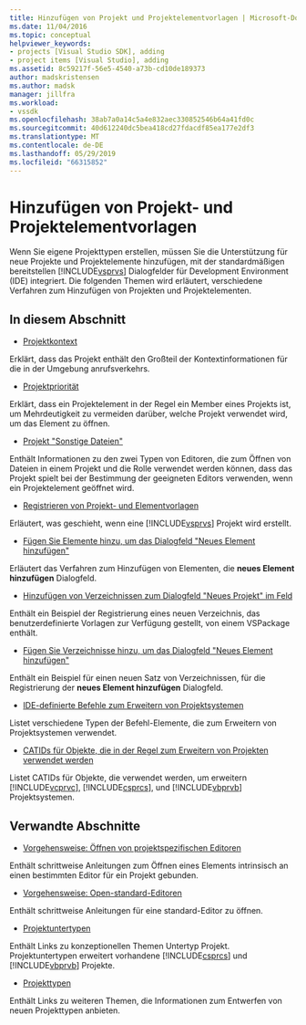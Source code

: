 ```yaml
---
title: Hinzufügen von Projekt und Projektelementvorlagen | Microsoft-Dokumentation
ms.date: 11/04/2016
ms.topic: conceptual
helpviewer_keywords:
- projects [Visual Studio SDK], adding
- project items [Visual Studio], adding
ms.assetid: 8c59217f-56e5-4540-a73b-cd10de189373
author: madskristensen
ms.author: madsk
manager: jillfra
ms.workload:
- vssdk
ms.openlocfilehash: 38ab7a0a14c5a4e832aec330852546b64a41fd0c
ms.sourcegitcommit: 40d612240dc5bea418cd27fdacdf85ea177e2df3
ms.translationtype: MT
ms.contentlocale: de-DE
ms.lasthandoff: 05/29/2019
ms.locfileid: "66315852"
---
```

# <a name="add-project-and-project-item-templates"></a>Hinzufügen von Projekt- und Projektelementvorlagen
Wenn Sie eigene Projekttypen erstellen, müssen Sie die Unterstützung für neue Projekte und Projektelemente hinzufügen, mit der standardmäßigen bereitstellen [!INCLUDE[vsprvs](../../code-quality/includes/vsprvs_md.md)] Dialogfelder für Development Environment (IDE) integriert. Die folgenden Themen wird erläutert, verschiedene Verfahren zum Hinzufügen von Projekten und Projektelementen.

## <a name="in-this-section"></a>In diesem Abschnitt
- [Projektkontext](../../extensibility/internals/project-context.md)

 Erklärt, dass das Projekt enthält den Großteil der Kontextinformationen für die in der Umgebung anrufsverkehrs.

- [Projektpriorität](../../extensibility/internals/project-priority.md)

 Erklärt, dass ein Projektelement in der Regel ein Member eines Projekts ist, um Mehrdeutigkeit zu vermeiden darüber, welche Projekt verwendet wird, um das Element zu öffnen.

- [Projekt "Sonstige Dateien"](../../extensibility/internals/miscellaneous-files-project.md)

 Enthält Informationen zu den zwei Typen von Editoren, die zum Öffnen von Dateien in einem Projekt und die Rolle verwendet werden können, dass das Projekt spielt bei der Bestimmung der geeigneten Editors verwenden, wenn ein Projektelement geöffnet wird.

- [Registrieren von Projekt- und Elementvorlagen](../../extensibility/internals/registering-project-and-item-templates.md)

 Erläutert, was geschieht, wenn eine [!INCLUDE[vsprvs](../../code-quality/includes/vsprvs_md.md)] Projekt wird erstellt.

- [Fügen Sie Elemente hinzu, um das Dialogfeld "Neues Element hinzufügen"](../../extensibility/internals/adding-items-to-the-add-new-item-dialog-boxes.md)

 Erläutert das Verfahren zum Hinzufügen von Elementen, die **neues Element hinzufügen** Dialogfeld.

- [Hinzufügen von Verzeichnissen zum Dialogfeld "Neues Projekt" im Feld](../../extensibility/internals/adding-directories-to-the-new-project-dialog-box.md)

 Enthält ein Beispiel der Registrierung eines neuen Verzeichnis, das benutzerdefinierte Vorlagen zur Verfügung gestellt, von einem VSPackage enthält.

- [Fügen Sie Verzeichnisse hinzu, um das Dialogfeld "Neues Element hinzufügen"](../../extensibility/internals/adding-directories-to-the-add-new-item-dialog-box.md)

 Enthält ein Beispiel für einen neuen Satz von Verzeichnissen, für die Registrierung der **neues Element hinzufügen** Dialogfeld.

- [IDE-definierte Befehle zum Erweitern von Projektsystemen](../../extensibility/internals/ide-defined-commands-for-extending-project-systems.md)

 Listet verschiedene Typen der Befehl-Elemente, die zum Erweitern von Projektsystemen verwendet.

- [CATIDs für Objekte, die in der Regel zum Erweitern von Projekten verwendet werden](../../extensibility/internals/catids-for-objects-that-are-typically-used-to-extend-projects.md)

 Listet CATIDs für Objekte, die verwendet werden, um erweitern [!INCLUDE[vcprvc](../../code-quality/includes/vcprvc_md.md)], [!INCLUDE[csprcs](../../data-tools/includes/csprcs_md.md)], und [!INCLUDE[vbprvb](../../code-quality/includes/vbprvb_md.md)] Projektsystemen.

## <a name="related-sections"></a>Verwandte Abschnitte
- [Vorgehensweise: Öffnen von projektspezifischen Editoren](../../extensibility/how-to-open-project-specific-editors.md)

 Enthält schrittweise Anleitungen zum Öffnen eines Elements intrinsisch an einen bestimmten Editor für ein Projekt gebunden.

- [Vorgehensweise: Open-standard-Editoren](../../extensibility/how-to-open-standard-editors.md)

 Enthält schrittweise Anleitungen für eine standard-Editor zu öffnen.

- [Projektuntertypen](../../extensibility/internals/project-subtypes.md)

 Enthält Links zu konzeptionellen Themen Untertyp Projekt. Projektuntertypen erweitert vorhandene [!INCLUDE[csprcs](../../data-tools/includes/csprcs_md.md)] und [!INCLUDE[vbprvb](../../code-quality/includes/vbprvb_md.md)] Projekte.

- [Projekttypen](../../extensibility/internals/project-types.md)

 Enthält Links zu weiteren Themen, die Informationen zum Entwerfen von neuen Projekttypen anbieten.